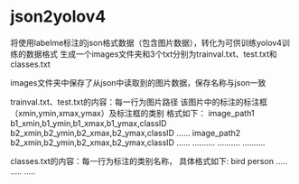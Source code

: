 # json2yolov4
将使用labelme标注的json格式数据（包含图片数据），转化为可供训练yolov4训练的数据格式
生成一个images文件夹和3个txt分别为trainval.txt、test.txt和classes.txt

images文件夹中保存了从json中读取到的图片数据，保存名称与json一致

trainval.txt、test.txt的内容：每一行为图片路径 该图片中的标注的标注框（xmin,ymin,xmax,ymax）及标注框的类别
格式如下：
image_path1 b1_xmin,b1_ymin,b1_xmax,b1_ymax,classID b2_xmin,b2_ymin,b2_xmax,b2_ymax,classID ......
image_path2 b2_xmin,b2_ymin,b2_xmax,b2_ymax,classID ......
..........
..........
..........

classes.txt的内容：每一行为标注的类别名称，
具体格式如下:
bird
person
.....
.....
.....

